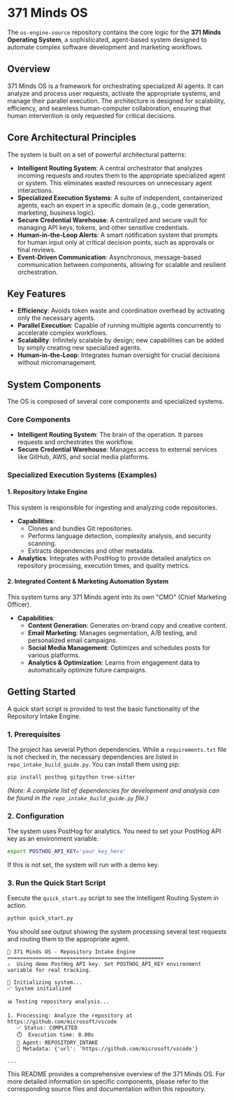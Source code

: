 # 371 Minds OS

The `os-engine-source` repository contains the core logic for the **371 Minds Operating System**, a sophisticated, agent-based system designed to automate complex software development and marketing workflows.

## Overview

371 Minds OS is a framework for orchestrating specialized AI agents. It can analyze and process user requests, activate the appropriate systems, and manage their parallel execution. The architecture is designed for scalability, efficiency, and seamless human-computer collaboration, ensuring that human intervention is only requested for critical decisions.

## Core Architectural Principles

The system is built on a set of powerful architectural patterns:

*   **Intelligent Routing System**: A central orchestrator that analyzes incoming requests and routes them to the appropriate specialized agent or system. This eliminates wasted resources on unnecessary agent interactions.
*   **Specialized Execution Systems**: A suite of independent, containerized agents, each an expert in a specific domain (e.g., code generation, marketing, business logic).
*   **Secure Credential Warehouse**: A centralized and secure vault for managing API keys, tokens, and other sensitive credentials.
*   **Human-in-the-Loop Alerts**: A smart notification system that prompts for human input only at critical decision points, such as approvals or final reviews.
*   **Event-Driven Communication**: Asynchronous, message-based communication between components, allowing for scalable and resilient orchestration.

## Key Features

*   **Efficiency**: Avoids token waste and coordination overhead by activating only the necessary agents.
*   **Parallel Execution**: Capable of running multiple agents concurrently to accelerate complex workflows.
*   **Scalability**: Infinitely scalable by design; new capabilities can be added by simply creating new specialized agents.
*   **Human-in-the-Loop**: Integrates human oversight for crucial decisions without micromanagement.

## System Components

The OS is composed of several core components and specialized systems.

### Core Components

*   **Intelligent Routing System**: The brain of the operation. It parses requests and orchestrates the workflow.
*   **Secure Credential Warehouse**: Manages access to external services like GitHub, AWS, and social media platforms.

### Specialized Execution Systems (Examples)

#### 1. Repository Intake Engine

This system is responsible for ingesting and analyzing code repositories.

*   **Capabilities**:
    *   Clones and bundles Git repositories.
    *   Performs language detection, complexity analysis, and security scanning.
    *   Extracts dependencies and other metadata.
*   **Analytics**: Integrates with PostHog to provide detailed analytics on repository processing, execution times, and quality metrics.

#### 2. Integrated Content & Marketing Automation System

This system turns any 371 Minds agent into its own "CMO" (Chief Marketing Officer).

*   **Capabilities**:
    *   **Content Generation**: Generates on-brand copy and creative content.
    *   **Email Marketing**: Manages segmentation, A/B testing, and personalized email campaigns.
    *   **Social Media Management**: Optimizes and schedules posts for various platforms.
    *   **Analytics & Optimization**: Learns from engagement data to automatically optimize future campaigns.

## Getting Started

A quick start script is provided to test the basic functionality of the Repository Intake Engine.

### 1. Prerequisites

The project has several Python dependencies. While a `requirements.txt` file is not checked in, the necessary dependencies are listed in `repo_intake_build_guide.py`. You can install them using pip:

```bash
pip install posthog gitpython tree-sitter
```
*(Note: A complete list of dependencies for development and analysis can be found in the `repo_intake_build_guide.py` file.)*

### 2. Configuration

The system uses PostHog for analytics. You need to set your PostHog API key as an environment variable.

```bash
export POSTHOG_API_KEY='your_key_here'
```

If this is not set, the system will run with a demo key.

### 3. Run the Quick Start Script

Execute the `quick_start.py` script to see the Intelligent Routing System in action.

```bash
python quick_start.py
```

You should see output showing the system processing several test requests and routing them to the appropriate agent.

```
🚀 371 Minds OS - Repository Intake Engine
==================================================
⚠️  Using demo PostHog API key. Set POSTHOG_API_KEY environment variable for real tracking.

🔧 Initializing system...
✅ System initialized

📊 Testing repository analysis...

1. Processing: Analyze the repository at https://github.com/microsoft/vscode
   ✅ Status: COMPLETED
   ⏱️  Execution time: 0.00s
   🤖 Agent: REPOSITORY_INTAKE
   📝 Metadata: {'url': 'https://github.com/microsoft/vscode'}

...
```

This README provides a comprehensive overview of the 371 Minds OS. For more detailed information on specific components, please refer to the corresponding source files and documentation within this repository.

